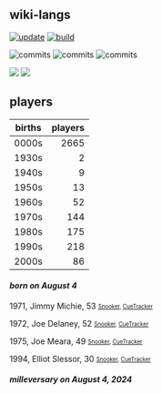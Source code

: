 ## wiki-langs
[![update](https://github.com/dreamerminsk/wiki-langs/actions/workflows/update-tables.yml/badge.svg)](https://github.com/dreamerminsk/wiki-langs/actions/workflows/update-tables.yml)
[![build](https://github.com/dreamerminsk/wiki-langs/actions/workflows/build.yml/badge.svg)](https://github.com/dreamerminsk/wiki-langs/actions/workflows/build.yml)

![commits](https://img.shields.io/github/commit-activity/y/dreamerminsk/wiki-langs)
![commits](https://img.shields.io/github/commit-activity/m/dreamerminsk/wiki-langs)
![commits](https://img.shields.io/github/commit-activity/w/dreamerminsk/wiki-langs)

![](https://img.shields.io/github/languages/code-size/dreamerminsk/wiki-langs)
![](https://img.shields.io/github/repo-size/dreamerminsk/wiki-langs)

## players
| births | players |
| :----: | ------: |
| 0000s | 2665 |
| 1930s | 2 |
| 1940s | 9 |
| 1950s | 13 |
| 1960s | 52 |
| 1970s | 144 |
| 1980s | 175 |
| 1990s | 218 |
| 2000s | 86 |

#### ***born on August  4***
1971, Jimmy Michie, 53 <sub><sup>[Snooker](http://www.snooker.org/res/index.asp?player=36), [CueTracker](http://cuetracker.net/Players/jimmy-michie/)</sup></sub>

1972, Joe Delaney, 52 <sub><sup>[Snooker](http://www.snooker.org/res/index.asp?player=194), [CueTracker](http://cuetracker.net/Players/joe-delaney/)</sup></sub>

1975, Joe Meara, 49 <sub><sup>[Snooker](http://www.snooker.org/res/index.asp?player=591), [CueTracker](http://cuetracker.net/Players/joe-meara/)</sup></sub>

1994, Elliot Slessor, 30 <sub><sup>[Snooker](http://www.snooker.org/res/index.asp?player=608), [CueTracker](http://cuetracker.net/Players/elliot-slessor/)</sup></sub>


#### ***milleversary on August  4, 2024***



